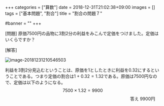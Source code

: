 +++
categories = ["算数"]
date = 2018-12-31T21:02:38+09:00
images = []
tags = ["基本問題", "割合"]
title = "割合の問題７"

#banner = ""
+++

[問題] 原価7500円の品物に3割2分の利益をみこんで定価をつけました。定価はいくらですか？

[解答]

<!--more-->

![image-20181231210546503](/images/image-20181231210546503.png)

利益を3割2分見込むということは、原価を1としたときに利益を0.32にするということである。つまり定価の割合は$1+0.32=1.32$である。原価は7500円なので、定価は以下のようになる。
$$
7500\times1.32=9900
$$
　　　　　　　　　　　　　　　　　　　　　　　　　　　　　答え 9900円
